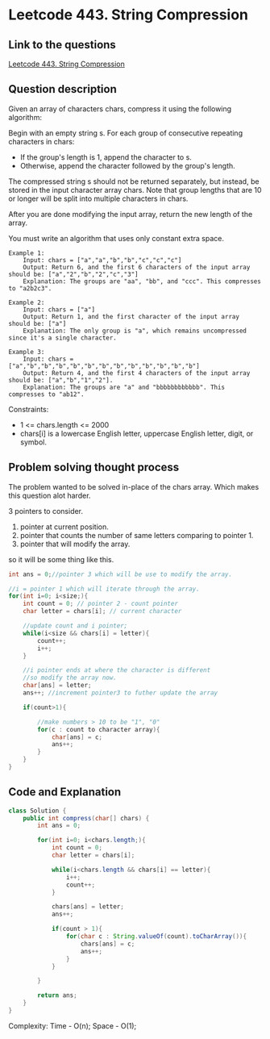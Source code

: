 # Leetcode 443. String Compression

## Link to the questions

[Leetcode 443. String Compression](https://leetcode.com/problems/string-compression/description/?envType=study-plan-v2&envId=leetcode-75)

## Question description

Given an array of characters chars, compress it using the following algorithm:

Begin with an empty string s. For each group of consecutive repeating characters in chars:

- If the group's length is 1, append the character to s.
- Otherwise, append the character followed by the group's length.

The compressed string s should not be returned separately, but instead, be stored in the input character array chars. Note that group lengths that are 10 or longer will be split into multiple characters in chars.

After you are done modifying the input array, return the new length of the array.

You must write an algorithm that uses only constant extra space.

```
Example 1:
    Input: chars = ["a","a","b","b","c","c","c"]
    Output: Return 6, and the first 6 characters of the input array should be: ["a","2","b","2","c","3"]
    Explanation: The groups are "aa", "bb", and "ccc". This compresses to "a2b2c3".

Example 2:
    Input: chars = ["a"]
    Output: Return 1, and the first character of the input array should be: ["a"]
    Explanation: The only group is "a", which remains uncompressed since it's a single character.

Example 3:
    Input: chars = ["a","b","b","b","b","b","b","b","b","b","b","b","b"]
    Output: Return 4, and the first 4 characters of the input array should be: ["a","b","1","2"].
    Explanation: The groups are "a" and "bbbbbbbbbbbb". This compresses to "ab12".
```

Constraints:

- 1 <= chars.length <= 2000
- chars[i] is a lowercase English letter, uppercase English letter, digit, or symbol.

## Problem solving thought process

The problem wanted to be solved in-place of the chars array. Which makes this question alot harder.

3 pointers to consider.

1. pointer at current position.
2. pointer that counts the number of same letters comparing to pointer 1.
3. pointer that will modify the array.

so it will be some thing like this.

```java
int ans = 0;//pointer 3 which will be use to modify the array.

//i = pointer 1 which will iterate through the array.
for(int i=0; i<size;){
    int count = 0; // pointer 2 - count pointer
    char letter = chars[i]; // current character

    //update count and i pointer;
    while(i<size && chars[i] = letter){
        count++;
        i++;
    }

    //i pointer ends at where the character is different
    //so modify the array now.
    char[ans] = letter;
    ans++; //increment pointer3 to futher update the array

    if(count>1){

        //make numbers > 10 to be "1", "0"
        for(c : count to character array){
            char[ans] = c;
            ans++;
        }
    }
}
```

## Code and Explanation

```java
class Solution {
    public int compress(char[] chars) {
        int ans = 0;

        for(int i=0; i<chars.length;){
            int count = 0;
            char letter = chars[i];

            while(i<chars.length && chars[i] == letter){
                i++;
                count++;
            }

            chars[ans] = letter;
            ans++;

            if(count > 1){
                for(char c : String.valueOf(count).toCharArray()){
                    chars[ans] = c;
                    ans++;
                }
            }

        }

        return ans;
    }
}

```

Complexity:
Time - O(n);
Space - O(1);
